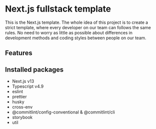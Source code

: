 # Next.js fullstack template

This is the Next.js template. The whole idea of this project is to create a strict template, where every developer on our team can follows the same rules.
No need to worry as little as possible about differences in development methods and coding styles between people on our team.

## Features

## Installed packages

- Next.js v13
- Typescript v4.9
- eslint
- prettier
- husky
- cross-env
- @commitlint/config-conventional & @commitlint/cli
- storybook
- util
